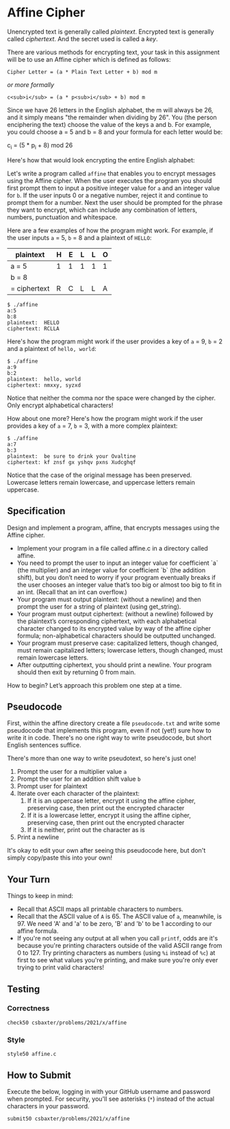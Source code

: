 # Affine Cipher

Unencrypted text is generally called _plaintext_. Encrypted text is generally called _ciphertext_. And the secret used is called a _key_.

There are various methods for encrypting text, your task in this assignment will be to use an Affine cipher which is defined as follows:

`Cipher Letter = (a * Plain Text Letter + b) mod m`

<i>or more formally</i>

`c<sub>i</sub> = (a * p<sub>i</sub> + b) mod m`

Since we have 26 letters in the English alphabet, the m will always be 26, and it simply means "the remainder when dividing by 26".  You (the person enciphering the text) choose the value of the keys a and b.  For example, you could choose a = 5 and b = 8 and your formula for each letter would be:

c<sub>i</sub> = (5 * p<sub>i</sub> + 8) mod 26

Here's how that would look encrypting the entire English alphabet:



Let's write a program called `affine` that enables you to encrypt messages using the Affine cipher. When the user executes the program you should first prompt them to input a positive integer value for `a` and an integer value for `b`.  If the user inputs 0 or a negative number, reject it and continue to prompt them for a number. Next the user should be prompted for the phrase they want to encrypt, which can include any combination of letters, numbers, punctuation and whitespace.

Here are a few examples of how the program might work. For example, if the user inputs `a` = 5, `b` = 8 and a plaintext of `HELLO`:

| plaintext    | H    | E    | L    | L    | O    |
| ------------ | ---- | ---- | ---- | ---- | ---- |
|   a = 5      | 1    | 1    | 1    | 1    | 1    |
|   b = 8      |      |      |      |      |      |
| = ciphertext | R    | C    | L    | L    | A    |

```
$ ./affine
a:5
b:8
plaintext:  HELLO
ciphertext: RCLLA
```

Here's how the program might work if the user provides a key of `a` = 9, `b` = 2  and a plaintext of `hello, world`:

```
$ ./affine
a:9
b:2
plaintext:  hello, world
ciphertext: nmxxy, syzxd
```

Notice that neither the comma nor the space were changed by the cipher. Only encrypt alphabetical characters!

How about one more? Here's how the program might work if the user provides a key of `a` = 7, `b` = 3, with a more complex plaintext:

```
$ ./affine
a:7
b:3
plaintext:  be sure to drink your Ovaltine
ciphertext: kf znsf gx yshqv pxns Xudcghqf
```

Notice that the case of the original message has been preserved. Lowercase letters remain lowercase, and uppercase letters remain uppercase.

## Specification
Design and implement a program, affine, that encrypts messages using the Affine cipher.

<ul>
   <li>Implement your program in a file called affine.c in a directory called affine.</li>
<li>You need to prompt the user to input an integer value for coefficient `a` (the multiplier) and an integer value for coefficient `b` (the addition shift), but you don’t need to worry if your program eventually breaks if the user chooses an integer value that’s too big or almost too big to fit in an int. (Recall that an int can overflow.)
<li>Your program must output plaintext: (without a newline) and then prompt the user for a string of plaintext (using get_string).</li>
<li>Your program must output ciphertext: (without a newline) followed by the plaintext’s corresponding ciphertext, with each alphabetical character changed to its encrypted value by way of the affine cipher formula; non-alphabetical characters should be outputted unchanged.</li>
<li>Your program must preserve case: capitalized letters, though changed, must remain capitalized letters; lowercase letters, though changed, must remain lowercase letters.</li>
<li>After outputting ciphertext, you should print a newline. Your program should then exit by returning 0 from main.</li>
 </ul>
How to begin? Let’s approach this problem one step at a time.

## Pseudocode

First, within the affine directory create a file `pseudocode.txt` and write some pseudocode that implements this program, even if not (yet!) sure how to write it in code. There's no one right way to write pseudocode, but short English sentences suffice.

There's more than one way to write pseudotext, so here's just one!

1. Prompt the user for a multiplier value `a`
2. Prompt the user for an addition shift value `b`
3. Prompt user for plaintext
5. Iterate over each character of the plaintext:
   1. If it is an uppercase letter, encrypt it using the affine cipher, preserving case, then print out the encrypted character
   2. If it is a lowercase letter, encrypt it using the affine cipher, preserving case, then print out the encrypted character
   3. If it is neither, print out the character as is
6. Print a newline

It's okay to edit your own after seeing this pseudocode here, but don't simply copy/paste this into your own!

## Your Turn

Things to keep in mind:

* Recall that ASCII maps all printable characters to numbers.
* Recall that the ASCII value of `A` is 65. The ASCII value of `a`, meanwhile, is 97.  We need 'A' and 'a' to be zero, 'B' and 'b' to be 1 according to our affine formula.
* If you're not seeing any output at all when you call `printf`, odds are it's because you're printing characters outside of the valid ASCII range from 0 to 127. Try printing characters as numbers (using `%i` instead of `%c`) at first to see what values you're printing, and make sure you're only ever trying to print valid characters!

## Testing

### Correctness

```
check50 csbaxter/problems/2021/x/affine
```

### Style

```
style50 affine.c
```

## How to Submit

Execute the below, logging in with your GitHub username and password when prompted. For security, you'll see asterisks (`*`) instead of the actual characters in your password.

```
submit50 csbaxter/problems/2021/x/affine
```
